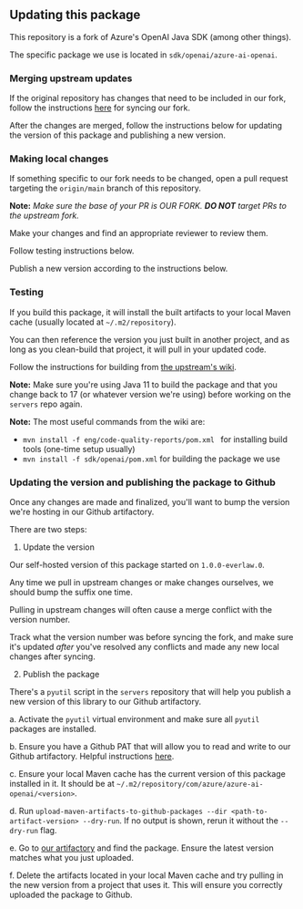 ## Updating this package

This repository is a fork of Azure's OpenAI Java SDK (among other things).

The specific package we use is located in `sdk/openai/azure-ai-openai`.

### Merging upstream updates

If the original repository has changes that need to be included in our fork, follow the instructions [here](https://docs.github.com/en/pull-requests/collaborating-with-pull-requests/working-with-forks/syncing-a-fork) for syncing our fork.

After the changes are merged, follow the instructions below for updating the version of this package and publishing a new version.

### Making local changes

If something specific to our fork needs to be changed, open a pull request targeting the `origin/main` branch of this repository.

**Note:** _Make sure the base of your PR is OUR FORK. **DO NOT** target PRs to the upstream fork._

Make your changes and find an appropriate reviewer to review them.

Follow testing instructions below.

Publish a new version according to the instructions below.

### Testing

If you build this package, it will install the built artifacts to your local Maven cache (usually located at `~/.m2/repository`).

You can then reference the version you just built in another project, and as long as you clean-build that project, it will pull in your updated code.

Follow the instructions for building from [the upstream's wiki](https://github.com/Azure/azure-sdk-for-java/wiki/Building#pomclientxml-vs-pomdataxml).

**Note:** Make sure you're using Java 11 to build the package and that you change back to 17 (or whatever version we're using) before working on the `servers` repo again.

**Note:** The most useful commands from the wiki are:

 - `mvn install -f eng/code-quality-reports/pom.xml ` for installing build tools (one-time setup usually)
 - `mvn install -f sdk/openai/pom.xml` for building the package we use

### Updating the version and publishing the package to Github

Once any changes are made and finalized, you'll want to bump the version we're hosting in our Github artifactory.

There are two steps:

1. Update the version

Our self-hosted version of this package started on `1.0.0-everlaw.0`.

Any time we pull in upstream changes or make changes ourselves, we should bump the suffix one time.

Pulling in upstream changes will often cause a merge conflict with the version number.

Track what the version number was before syncing the fork, and make sure it's updated _after_ you've resolved any conflicts and made any new local changes after syncing.

2. Publish the package

There's a `pyutil` script in the `servers` repository that will help you publish a new version of this library to our Github artifactory.

a. Activate the `pyutil` virtual environment and make sure all `pyutil` packages are installed.

b. Ensure you have a Github PAT that will allow you to read and write to our Github artifactory. Helpful instructions [here](https://everlaw.atlassian.net/wiki/spaces/ENG/pages/403963963/Github+Packages).

c. Ensure your local Maven cache has the current version of this package installed in it. It should be at `~/.m2/repository/com/azure/azure-ai-openai/<version>`.

d. Run `upload-maven-artifacts-to-github-packages --dir <path-to-artifact-version> --dry-run`. If no output is shown, rerun it without the `--dry-run` flag.

e. Go to [our artifactory](https://github.com/orgs/Everlaw/packages?repo_name=servers) and find the package. Ensure the latest version matches what you just uploaded.

f. Delete the artifacts located in your local Maven cache and try pulling in the new version from a project that uses it. This will ensure you correctly uploaded the package to Github.

